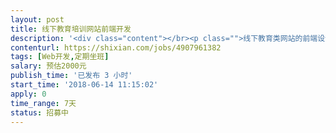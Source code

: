 ```yaml
---                
layout: post       
title: 线下教育培训网站前端开发           
description: '<div class="content"></br><p class="">线下教育类网站的前端设计开发，目前有UI的sketch 源文件，需要找一前端工程师实现前端的所有静态动态页面交互设计，之后用于后端工程师php开发，所有页面共计22个（首页、课程列表页、课程详情页、课程购买页【弹出支付渠道】、注册登录找回密码、个人中心【修改密码、我的订单、我的收藏、消息通知】、付费资讯列表页、付费资讯详情页、付费资讯购买页、两个静态简单交互服务介绍页）</p></br><p class="">网站主要功能：在线报名课程，在线付费课程，在线注册成为会员等，并其他复杂功能，交互设计也无特别复杂要求。</p></br><p class="">类似网站：美啊<a href="http://meia.mehttp://meia.mehttp://meia.me/（类型仅供参考，没有这么复杂" rel="nofollow" target="_blank">http://meia.mehttp://meia.mehttp://meia.me/（类型仅供参考，没有这么复杂</a>）</p></br><p class="">具体要求：最好是有相关的前端开发工作经验，精通React.js, angularJs，Vue.js等前端框架，熟悉html、php等技术。前端工程师所设计的所有文件要能符合开发要求，要能匹配后端工程师用于php程序开发。</p></br><p class="">工作地点：北京大兴，也可远程，工作期间要见面沟通1-2次。</p></br></div>'     
contenturl: https://shixian.com/jobs/4907961382      
tags: [Web开发,定期坐班]            
salary: 预估2000元          
publish_time: '已发布 3 小时'         
start_time: '2018-06-14 11:15:02'           
apply: 0                   
time_range: 7天              
status: 招募中                  
---                 
```

